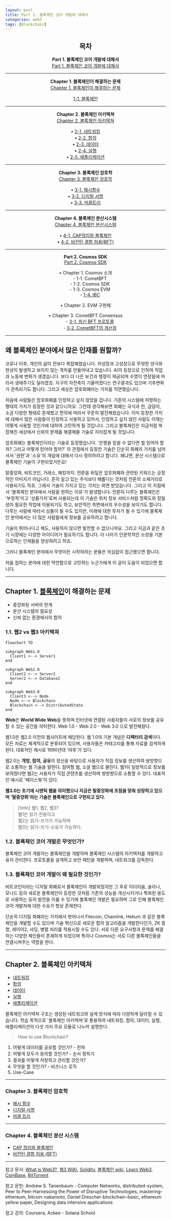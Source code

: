 ```yaml
---
layout: post
title: Part 1. 블록체인 코어 개발에 대해서 
categories: web3
tags: [Blockchain]
---
```


<div align="center">

## 목차

**Part 1. 블록체인 코어 개발에 대해서**  
[Part 1. 블록체인 코어 개발에 대해서](https://devjzen.github.io/web3/2025/07/19/%EB%B8%94%EB%A1%9D%EC%B2%B4%EC%9D%B8-%EC%BD%94%EC%96%B4-%EA%B0%9C%EB%B0%9C.html)

---

**Chapter 1. 블록체인이 해결하는 문제**  
[Chapter 1. 블록체인이 해결하는 문제](http://127.0.0.1:4000/web3/2025/07/19/%EB%B8%94%EB%A1%9D%EC%B2%B4%EC%9D%B8-%EC%BD%94%EC%96%B4-%EA%B0%9C%EB%B0%9C.html#h-chapter-1-%EB%B8%94%EB%A1%9D%EC%B2%B4%EC%9D%B8%EC%9D%B4-%ED%95%B4%EA%B2%B0%ED%95%98%EB%8A%94-%EB%AC%B8%EC%A0%9C)

[1-1. 블록체인](https://devjzen.github.io/web3/2025/07/19/%EB%B8%94%EB%A1%9D%EC%B2%B4%EC%9D%B8.html)

---

**Chapter 2. 블록체인 아키텍쳐**  
[Chapter 2. 블록체인 아키텍쳐](https://devjzen.github.io/web3/2025/07/19/%EB%B8%94%EB%A1%9D%EC%B2%B4%EC%9D%B8-%EC%BD%94%EC%96%B4-%EA%B0%9C%EB%B0%9C.html#h-chapter-2-%EB%B8%94%EB%A1%9D%EC%B2%B4%EC%9D%B8-%EC%95%84%ED%82%A4%ED%85%8D%EC%B3%90)

• [2-1. 네트워킹](https://devjzen.github.io/web3/2025/07/21/%EB%84%A4%ED%8A%B8%EC%9B%8C%ED%82%B9.html)  
• [2-2. 합의](https://devjzen.github.io/web3/2025/07/28/2-%ED%95%A9%EC%9D%98.html)  
• [2-3. 데이터](https://devjzen.github.io/web3/2025/07/29/2-%EB%8D%B0%EC%9D%B4%ED%84%B0.html)  
• [2-4. 실행](https://devjzen.github.io/web3/2025/07/29/2-%EC%8B%A4%ED%96%89.html)  
• [2-5. 애플리케이션](https://devjzen.github.io/web3/2025/07/29/2-%EC%95%A0%ED%94%8C%EB%A6%AC%EC%BC%80%EC%9D%B4%EC%85%98.html)

---

**Chapter 3. 블록체인 암호학**  
[Chapter 3. 블록체인 암호학](https://devjzen.github.io/web3/2025/07/19/%EB%B8%94%EB%A1%9D%EC%B2%B4%EC%9D%B8-%EC%BD%94%EC%96%B4-%EA%B0%9C%EB%B0%9C.html#h-chapter-3-%EB%B8%94%EB%A1%9D%EC%B2%B4%EC%9D%B8-%EC%95%94%ED%98%B8%ED%95%99)

• [3-1. 해시함수](https://devjzen.github.io/web3/2025/07/29/3-%ED%95%B4%EC%8B%9C%ED%95%A8%EC%88%98.html)  
• [3-2. 디지털 서명](https://devjzen.github.io/web3/2025/07/30/%EB%94%94%EC%A7%80%ED%84%B8-%EC%84%9C%EB%AA%85.html)  
• [3-3. 머클트리](https://devjzen.github.io/web3/2025/07/29/3-%EB%A8%B8%ED%81%B4%ED%8A%B8%EB%A6%AC.html)

---

**Chapter 4. 블록체인 분산시스템**  
[Chapter 4. 블록체인 분산시스템](https://devjzen.github.io/web3/2025/07/19/%EB%B8%94%EB%A1%9D%EC%B2%B4%EC%9D%B8-%EC%BD%94%EC%96%B4-%EA%B0%9C%EB%B0%9C.html#h-chapter-4-%EB%B8%94%EB%A1%9D%EC%B2%B4%EC%9D%B8-%EB%B6%84%EC%82%B0-%EC%8B%9C%EC%8A%A4%ED%85%9C)

• [4-1. CAP정리와 블록체인](https://devjzen.github.io/web3/2025/07/29/4-CAP%EC%A0%95%EB%A6%AC%EC%99%80-%EB%B8%94%EB%A1%9D%EC%B2%B4%EC%9D%B8.html)  
• [4-2. 비잔틴 결함 허용(BFT)](https://devjzen.github.io/web3/2025/07/29/4-%EB%B9%84%EC%9E%94%ED%8B%B4-%EA%B2%B0%ED%95%A8-%ED%97%88%EC%9A%A9.html)

---

**Part 2. Cosmos SDK**  
[Part 2. Cosmos SDK](https://devjzen.github.io/web3/2025/07/29/5-Cosmos-SDK.html)

• Chapter 1. Cosmos 소개  
  - 1-1. CometBFT  
  - 1-2. Cosmos SDK  
  - 1-3. Cosmos EVM  
  - [1-4. IBC](https://devjzen.github.io/web3/2025/07/31/IBC.html)

• Chapter 2. EVM 구현체

• Chapter 3. CometBFT Consensus  
  - [3-1. 최신 BFT 프로토콜](https://devjzen.github.io/web3/2025/07/31/%EC%B5%9C%EC%8B%A0-BFT-%ED%94%84%EB%A1%9C%ED%86%A0%EC%BD%9C.html)  
  - [3-2. CometBFT의 개선점]()

</div>

---

## 왜 블록체인 분야에서 많은 인재를 원할까?

코로나 이후, 개인의 삶이 전보다 복잡해졌습니다. 저성장과 고성장으로 뚜렷한 양극화 현상이 발생하고 보이지 않는 격차를 만들어내고 있습니다. AI의 등장으로 인하여 직업과 노동에 변화가 생겼습니다. 보다 더 나은 보건과 행정이 제공되며 수명이 연장됨에 따라서 생애주기도 달라졌죠. 지구의 자전축이 기울어졌다는 연구결과도 있으며 기후변화가 관측되기도 합니다. 그리고 세상은 암호화폐라는 가치를 직면했습니다.

처음에 사람들은 암호화폐를 인정하고 싶지 않았을 겁니다. 기존의 시스템에 저항하는 형태의 가치가 등장한 것과 같으니까요. 그런데 생각해보면 화폐는 곡식과 천, 금덩이, 소금 다양한 형태로 존재했고 편의에 따라서 꾸준히 발전해왔습니다. 이미 등장한 가치에 대해서 많은 사람들이 인정하고 사용하고 있어서, 인정하고 싶지 않던 사람도 이제는 어떻게 사용할 것인가에 대하여 고민하게 될 것입니다. 그리고 블록체인은 지금처럼 복잡해진 세상에서 신뢰의 문제를 해결해줄 기술로 자리잡게 될 것입니다.

암호화폐는 블록체인이라는 기술로 등장했습니다. '은행을 믿을 수 없다면 뭘 믿어야 할까? 그리고 어떻게 믿어야 할까?' 의 관점에서 등장한 기술은 단순히 화폐의 가치를 넘어서서 '권한'과 '소유'의 개념에 대해서 다시 정의하려고 합니다. 왜냐면, 분산 시스템으로 블록체인 기술이 구현되었거든요!

탈중앙화, 비트코인, 거래소, 해킹까지. 언론을 뒤덮은 암호화폐와 관련된 키워드는 긍정적인 이미지가 아닙니다. 흔히 알고 있는 주식보다 해롭다는 것처럼 언론의 소재거리로 사용되기도 하죠. 그래서 기술이 가지고 있는 가치는 외면 받았습니다. 그리고 이 지점에서 '블록체인 분야에서 사람을 원하는 이유'가 발생합니다. 언론이 다루는 블록체인은 '부정적'이고 '상품가치'로써 사용되는데 이 기술은 위치 정보 서비스처럼 정확도와 정밀성이 필요한 작업에 이용되기도 하고, 보안적인 측면에서의 우수성을 보이기도 합니다. 다루는 사람에 따라서 상품이 될 수도 있지만, 미래에 대한 투자가 될 수 있기에 블록체인 분야에서는 더 많은 사람들에게 정보를 공유하려고 합니다.

기술이 뛰어나다고 해도, 사용하지 않으면 발전할 수 없으니까요. 그리고 지금과 같은 초기 시장에는 다양한 아이디어가 필요하기도 합니다. 더 나아가 인문학적인 소양을 기본으로하는 인재들을 양성하려고 하죠.

그러니 블록체인 분야에서 무엇이든 시작하려는 분들은 의심없이 접근했으면 합니다.

처음 접하는 분야에 대한 막연함으로 고민하는 누군가에게 이 글이 도움이 되었으면 합니다.

---

## Chapter 1. [블록체인](https://devjzen.github.io/web3/2025/07/19/%EB%B8%94%EB%A1%9D%EC%B2%B4%EC%9D%B8.html)이 해결하는 문제

- 중앙화된 서버의 한계
- 분산 시스템의 필요성
- 신뢰 없는 환경에서의 합의

### 1.1. 웹2 vs 웹3 아키텍쳐

```mermaid
flowchart TD

subgraph Web1.0
  Client1 <--> Server1
end

subgraph Web2.0
  Client2 <--> Server2
  Server2 <--> Database2
end

subgraph Web3.0
  Client3 <--> Node
  Node <--> Blockchain
  Blockchain <--> DistributedState
end
```

**Web**은 **World Wide Web**을 뜻하며 인터넷에 연결된 사용자들이 서로의 정보를 공유할 수 있는 공간을 의미한다. Web 1.0 - Web 2.0 - Web 3.0 으로 발전해왔다.

웹1.0은 웹2.0 이전의 웹사이트에 해당한다. 웹 1.0의 기본 개념은 **디렉터리 검색**이다. 모든 자료는 체계적으로 분류되어 있으며, 사용자들은 카테고리를 통해 자료를 검색하게 된다. 대표적인 예시로 1990년대 '야후'가 있다.

웹2.0는 **개방, 참여, 공유**의 정신을 바탕으로 사용자가 직접 정보를 생산하여 쌍방향으로 소통하는 웹 기술을 말한다. 참여형 웹, 소셜 웹으로 불린다. 웹1이 일방적으로 정보를 보여줬다면 웹2는 사용자가 직접 콘텐츠를 생산하여 쌍방향으로 소통할 수 있다. 대표적인 예시로 '페이스북'이 있다.

**웹3.0는 초기에 시맨틱 웹을 의미했으나 지금은 탈중앙화에 초점을 맞춰 성장하고 있으며 '탈중앙화'라는 기술은 블록체인으로 구현되고 있다.**

> [!info] 웹1, 웹2, 웹3?  
> 웹1은 읽기 전용이고  
> 웹2는 읽기-쓰기가 가능하며  
> 웹3는 읽기-쓰기-소유가 가능하다.

### 1.2. 블록체인 코어 개발은 무엇인가?

블록체인 코어 개발자는 블록체인을 개발하며 블록체인 시스템의 아키텍처를 개발하고 유지 관리한다. 프로토콜을 설계하고 보안 패턴을 개발하며, 네트워크를 감독한다.

### 1.3. 블록체인 코어 개발이 왜 필요한 것인가?

비트코인이라는 디지털 화폐로서 블록체인이 개발되었지만 그 후로 이더리움, 솔라나, 모나드 등의 새로운 블록체인이 등장한 것처럼 기존의 성능을 개선시키거나 특화된 용도로 사용하는 등의 발전을 이룰 수 있기에 블록체인 개발은 필요하며 그로 인해 블록체인 코어 개발자에 대한 수요가 항상 존재한다.

단순히 디지털 화폐라는 가치에서 벗어나서 Filecoin, Chainlink, Helium 과 같은 블록체인을 개발할 수도 있으며 기술 혁신으로 새로운 합의 알고리즘을 개발한다던가, ZK 증명, 레이어2, 샤딩, 병렬 처리를 적용시킬 수도 있다. 서로 다른 요구사항과 문제를 해결하는 다양한 체인들이 존재하게 되었으며 특히나 Cosmos는 서로 다른 블록체인들을 연결시켜주는 역할을 한다.

---

## Chapter 2. 블록체인 아키텍쳐

- [네트워킹](https://devjzen.github.io/web3/2025/07/21/%EB%84%A4%ED%8A%B8%EC%9B%8C%ED%82%B9.html)
- [합의](https://devjzen.github.io/web3/2025/07/28/2-%ED%95%A9%EC%9D%98.html)
- [데이터](https://devjzen.github.io/web3/2025/07/29/2-%EB%8D%B0%EC%9D%B4%ED%84%B0.html)
- [실행](https://devjzen.github.io/web3/2025/07/29/2-%EC%8B%A4%ED%96%89.html)
- [애플리케이션](https://devjzen.github.io/web3/2025/07/29/2-%EC%95%A0%ED%94%8C%EB%A6%AC%EC%BC%80%EC%9D%B4%EC%85%98.html)

블록체인 아키텍처 구조는 생성된 네트워크와 설계 방식에 따라 다양하게 달라질 수 있습니다. 학습 목적으로 '블록체인 아키텍쳐'로 통용하여 네트워킹, 합의, 데이터, 실행, 애플리케이션의 다섯 가지 주요 모듈로 나누어 설명한다.

> How to use Blockchain?

1. 어떻게 데이터를 공유할 것인가? - 전파
2. 어떻게 모두가 동의할 것인가? - 순서 정하기
3. 결과를 어떻게 저장하고 관리할 것인가?
4. 무엇을 할 것인가? - 비즈니스 로직
5. Use-Case

---

### Chapter 3. 블록체인 암호학

- [해시 함수](https://devjzen.github.io/web3/2025/07/29/3-%ED%95%B4%EC%8B%9C%ED%95%A8%EC%88%98.html)
- [디지털 서명](https://devjzen.github.io/web3/2025/07/30/%EB%94%94%EC%A7%80%ED%84%B8-%EC%84%9C%EB%AA%85.html)
- [머클 트리](https://devjzen.github.io/web3/2025/07/29/3-%EB%A8%B8%ED%81%B4%ED%8A%B8%EB%A6%AC.html)

---

### Chapter 4. 블록체인 분산 시스템

- [CAP 정리와 블록체인](https://devjzen.github.io/web3/2025/07/29/4-CAP%EC%A0%95%EB%A6%AC%EC%99%80-%EB%B8%94%EB%A1%9D%EC%B2%B4%EC%9D%B8.html)
- [비잔틴 결함 허용 (BFT)](https://devjzen.github.io/web3/2025/07/29/4-%EB%B9%84%EC%9E%94%ED%8B%B4-%EA%B2%B0%ED%95%A8-%ED%97%88%EC%9A%A9.html)

---

참고 문서: [What is Web3?](https://ethereum.org/ko/web3/), [웹3 WiKi](https://ko.wikipedia.org/wiki/%EC%9B%B93), [Solidity](https://docs.soliditylang.org/en/v0.8.12/introduction-to-smart-contracts.html), [블록체인 wiki](https://ko.wikipedia.org/wiki/%EB%B8%94%EB%A1%9D%EC%B2%B4%EC%9D%B8), [Learn Web3](https://learn.metamask.io/ko/overview), [CoinBase](https://www.coinbase.com/learn/crypto-glossary/what-are-layer-3-blockchains-and-what-is-the-difference-with-layer-2-blockchains), [BitTorrent](https://github.com/bittorrent)

참고 문헌: Andrew S. Tanenbaum - Computer Networks, distributed-system, Peer to Peer-Harnessing the Power of Disruptive Technologies, mastering-ethereum, bitcoin-nakamoto, Daniel Drescher-blockchain-basic, ethereum yellow paper, Designing data intensive applications

참고 강의: Coursera, Ackee - Solana School
